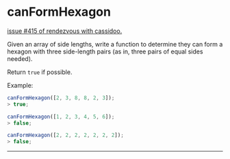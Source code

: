 # canFormHexagon

[issue #415 of rendezvous with cassidoo.](https://buttondown.com/cassidoo/archive/simplicity-is-the-glory-of-expression-walt-whitman)

Given an array of side lengths, write a function to determine
they can form a hexagon with three side-length pairs
(as in, three pairs of equal sides needed).

Return `true` if possible.

Example:

```ts
canFormHexagon([2, 3, 8, 8, 2, 3]);
> true;

canFormHexagon([1, 2, 3, 4, 5, 6]);
> false;

canFormHexagon([2, 2, 2, 2, 2, 2, 2]);
> false;
```

---

<!-- [Solution Playground](https://tsplay.dev/mqnZdW) -->
